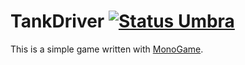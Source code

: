 TankDriver [![Status Umbra][status-umbra]][andivionian-status-classifier]
==========

This is a simple game written with [MonoGame][monogame].

[andivionian-status-classifier]: https://github.com/ForNeVeR/andivionian-status-classifier#status-umbra-
[monogame]: http://www.monogame.net/

[status-umbra]: https://img.shields.io/badge/status-umbra-red.svg
